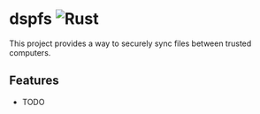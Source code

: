 dspfs ![Rust](https://github.com/finitum/dspfs/workflows/Rust/badge.svg)
=========================


This project provides a way to securely sync files between trusted computers.


## Features
* TODO
